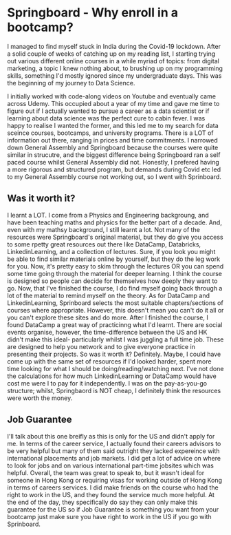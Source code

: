 # Springboard - Why enroll in a bootcamp?

I managed to find myself stuck in India during the Covid-19 lockdown. After a solid couple of weeks of catching up on my reading list, I starting trying out various different online courses in a while myriad of topics: from digital marketing, a topic I knew nothing about, to brushing up on my programming skills, something I'd mostly ignored since my undergraduate days. This was the beginning of my journey to Data Science. 

I initially worked with code-along videos on Youtube and eventually came across Udemy. This occupied about a year of my time and gave me time to figure out if I actually wanted to pursue a career as a data scientist or if learning about data science was the perfect cure to cabin fever. I was happy to realise I wanted the former, and this led me to my search for data sceince courses, bootcamps, and university programs. There is a LOT of information out there, ranging in prices and time commitments. I narrowed down General Assembly and Springboard because the courses were quite similar in strucutre, and the biggest difference being Springboard ran a self paced course whilst General Assembly did not. Honestly, I prefered having a more rigorous and structured program, but demands during Covid etc led to my General Assembly course not working out, so I went with Sprinboard. 

## Was it worth it? 
I learnt a LOT. I come from a Physics and Engineering backgroung, and have been teaching maths and physics for the better part of a decade. And, even with my mathsy background, I still learnt a lot. Not many of the resources were Springboard's original material, but they do give you access to some rpetty great resources out there like DataCamp, Databricks, LinkedinLearning, and a collection of lectures. Sure, if you look you might be able to find similar materials online by yourself, but they do the leg work for you. Now, it's pretty easy to skim through the lectures OR you can spend some time going through the material for deeper learning. I think the course is designed so people can decide for themselves how deeply they want to go. Now, that I've finished the course, I do find myself going back through a lot of the material to remind myself on the theory. As for DataCamp and LinkedinLearning, Sprinboard selects the most suitable chapters/sections of courses where appropriate. However, this doesn't mean you can't do it all or you can't explore these sites and do more. After I finished the course, I found DataCamp a great way of practicinng what I'd learnt. There are social events organise, however, the time-difference between the US and HK didn't make this ideal- particularly whilst I was juggling a full time job. These are designed to help you network and to give everyone practice in presenting their projects. So was it worth it? Definitely. Maybe, I could have come up with the same set of resources if I'd looked harder, spent more time looking for what I should be doing/reading/watching next. I've not done the calculations for how much LinkedinLearning or DataCamp would have cost me were I to pay for it independently. I was on the pay-as-you-go structure; whilst, Springbaord is NOT cheap, I definitely think the resources were worth the money. 


## Job Guarantee
I'll talk about this one breifly as this is only for the US and didn't apply for me. In terms of the career service, I actually found their careers advisors to be very helpful but many of them said outright they lacked expereince with international placements and job markets. I did get a lot of advice on where to look for jobs and on various international part-time jobsites which was helpful. Overall, the team was great to speak to, but it wasn't ideal for someone in Hong Kong or requiring visas for working outside of Hong Kong in terms of careers services. I did make friends on the course who had the right to work in the US, and they found the service much more helpful. At the end of the day, they specifically do say they can only make this guarantee for the US so if Job Guarantee is something you want from your bootcamp just make sure you have right to work in the US if you go with Sprinboard. 
